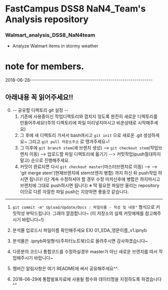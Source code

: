 ﻿# FastCampus DSS8 NaN4_Team's Analysis repository
### Walmart_analysis_DSS8_NaN4team
- Analyze Walmart items in stormy weather 

# note for members.
2018-06-28-------------------------------------------------------------
## 아래내용 꼭 읽어주세요!!

0. -- 공유할 디렉토리 git 설정 --
   1) 기존에 사용중이신 작업디렉토리와 겹치지 않도록
       완전히 새로운 디렉토리를 만들어주세요!(주의 디렉토리에 파일 미리넣지마시고 비운상태로 시작해주세요)
   2) 그 후에 새 디렉토리 가셔서 bash여시고 `git init` 으로 새로운 .git 생성하세요~ 
       그리고 `git pull 저장소주소` 로 땡겨주세요~!
   3) 그 이후에 `git branch stem`(새 브렌치 생성) --> `git checkout stem`(작업브렌치 이동) 
       --> 업로드할 파일 디렉토리에 옮기기 --> 커밋작업(push절대하지말고) 순으로 진행해주세요.
   4) 커밋이 완료되면 다시 `git checkout master`(마스터브렌치로 이동) -->
       --> 'git merge stem'(현재브렌치에 stem브렌치 병합) 까지 하신 뒤 push작업 하시면 됩니다!
       (단 계속 수정하셔야 할 경우 수정 마치신후에 병합은 하지마시고 브렌치에 그대로 push하시면 됩니다)
   ※ 딱 필요한 파일만 올리는 repository이므로 다른 자잘한 파일 push는 지양하면 좋을것 같습니다.
   
-------
1. `git commit -m" Upload/Update/Docs : 파일이름 - 작성 및 내용"` 형식으로 커밋작성 부탁드립니다. 그래야 깔끔합니다~
   (이 저장소의 실제 커밋예제를 참고해주시기 바랍니다~!)
   
2. 분석물 업로드시 파일이름 확인해주세요
   EX) 01_EDA_영문이름_v1.ipnyb

3. 분석물은 .ipnyb파일형식(주피터노트북)으로 올려주시면 감사하겠습니다~

4. 다른분의 코드나 통합코드를 수정하실경우 master가 아닌 새로운 브렌치를 따서 작업해주시기 바랍니다~

5. 멤버간 알림사항은 여기 README에 써서 공유해주세요^^.

6. 2018-06-29에 통합발표자료에 사용될 함수와 데이터명을 지정하도록 하겠습니다^^
 

